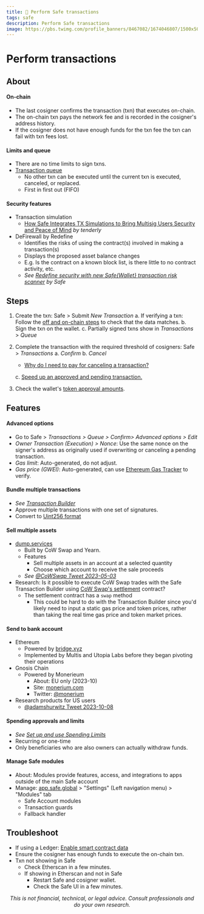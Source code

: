 ```yaml
---
title: 🔰 Perform Safe transactions
tags: safe
description: Perform Safe transactions
image: https://pbs.twimg.com/profile_banners/8467082/1674046807/1500x500
---
```


Perform transactions
===

## About

#### On-chain

- The last cosigner confirms the transaction (txn) that executes on-chain.
- The on-chain txn pays the network fee and is recorded in the cosigner's address history.
- If the cosigner does not have enough funds for the txn fee the txn can fail with txn fees lost.

#### Limits and queue

- There are no time limits to sign txns.
- [Transaction queue](https://help.safe.global/en/articles/4987205-transaction-queue)
    - No other txn can be executed until the current txn is executed, canceled, or replaced.
    - First in first out (FIFO)

#### Security features

- Transaction simulation
    - [How Safe Integrates TX Simulations to Bring Multisig Users Security and Peace of Mind](https://blog.tenderly.co/case-studies/safe/) *by tenderly*
- DeFirewall by Redefine
    - Identifies the risks of using the contract(s) involved in making a transaction(s)
    - Displays the proposed asset balance changes
    - E.g. Is the contract on a known block list, is there little to no contract activity, etc.
    - *See [Redefine security with new Safe{Wallet} transaction risk scanner](https://safe.mirror.xyz/rInLWZwD_sf7enjoFerj6FIzCYmVMGrrV8Nhg4THdwI) by Safe*

## Steps

1. Create the txn: Safe > Submit *New Transaction*
    a. If verifying a txn: Follow the [off and on-chain steps]() to check that the data matches.
    b. Sign the txn on the wallet.
    c. Partially signed txns show in *Transactions* > *Queue*
2. Complete the transaction with the required threshold of cosigners: Safe > *Transactions*
    a. *Confirm*
    b. *Cancel*
    - [Why do I need to pay for canceling a transaction?](https://help.safe.global/en/articles/4738501-why-do-i-need-to-pay-for-cancelling-a-transaction)

    c. [Speed up an approved and pending transaction.](https://hackmd.io/@safe/og/https%3A%2F%2Fhackmd.io%2F%40safe%2Fopportunities#Transaction-management-P2)
3. Check the wallet's [token approval amounts](https://docs.google.com/document/u/0/d/1uPMUppk7BZ5ZLmLx0ht0RPrneDTyiXKAfr2kV9YK_C4/edit).

## Features

#### Advanced options

- Go to Safe > *Transactions > Queue > Confirm> Advanced options > Edit*
- *Owner Transaction (Execution) > Nonce*: Use the same nonce on the signer's address as originally used if overwriting or canceling a pending transaction.
- *Gas limit*: Auto-generated, do not adjust.
- *Gas price (GWEI)*: Auto-generated, can use [Ethereum Gas Tracker](https://etherscan.io/gastracker#historicaldata) to verify.

#### Bundle multiple transactions

- *See [Transaction Builder](https://help.safe.global/en/articles/40841-transaction-builder)*
- Approve multiple transactions with one set of signatures.
- Convert to [Uint256 format](https://docs.google.com/document/d/1pfGXa-DCOBQ6Ed7w1Q_XNaTtiUwuWRQSLgJ6vZ4v85I/edit#heading=h.ohamhurjxbk)

#### Sell multiple assets

- [dump.services](https://dump.services)
    - Built by CoW Swap and Yearn.
    - Features
        - Sell multiple assets in an account at a selected quantity
        - Choose which account to receive the sale proceeds
    - *See [@CoWSwap Tweet 2023-05-03](https://twitter.com/CoWSwap/status/1653761691442872330)*
- Research: Is it possible to execute CoW Swap trades with the Safe Transaction Builder using [CoW Swap's settlement](https://etherscan.io/address/0x9008D19f58AAbD9eD0D60971565AA8510560ab41#events) contract?
    - The settlement contract has a `swap` method
        - This could be hard to do with the Transaction Builder since you'd likely need to input a static gas price and token prices, rather than taking the real time gas price and token market prices.

#### Send to bank account

- Ethereum
    - Powered by [bridge.xyz](https://bridge.xyz)
    - Implemented by Multis and Utopia Labs before they began pivoting their operations
- Gnosis Chain
    - Powered by Monerieum
        - About: EU only (2023-10)
        - Site: [monerium.com](https://monerium.com/)
        - Twitter: [@monerium](https://twitter.com/monerium)
- Research products for US users
    - [@adamshurwitz Tweet 2023-10-08](https://twitter.com/adamshurwitz/status/1711086115866673270)

#### Spending approvals and limits

- *See [Set up and use Spending Limits](https://help.safe.global/en/articles/4667979-set-up-and-use-spending-limits)*
- Recurring or one-time
- Only beneficiaries who are also owners can actually withdraw funds.

#### Manage Safe modules

- About: Modules provide features, access, and integrations to apps outside of the main Safe account
- Manage: [app.safe.global](https://app.safe.global) > "Settings" (Left navigation menu) > "Modules" tab
    - Safe Account modules
    - Transaction guards
    - Fallback handler

## Troubleshoot

- If using a Ledger: [Enable smart contract data](https://hackmd.io/fNvoR6H4RjCygPVIn7-Fzw#2-Add-ETH-addresses-as-signers)
- Ensure the cosigner has enough funds to execute the on-chain txn.
- Txn not showing in Safe
    - Check Etherscan in a few minutes.
    - If showing in Etherscan and not in Safe
        - Restart Safe and cosigner wallet.
        - Check the Safe UI in a few minutes.

<p style="text-align: center; font-style: italic">This is not financial, technical, or legal advice. Consult professionals and do your own research.</p>

<style>
    .markdown-body h1 {
        font-weight: 700;
        font-size: 3.4rem;
    }
    .markdown-body {
        font-size: 1.8rem;
    }
    .markdown-body a:link {
        color: #3C8974
    }
    .markdown-body a:hover {
        color: #225347 
    }
    .markdown-body a:active {
        color: #225347
    }
</style>